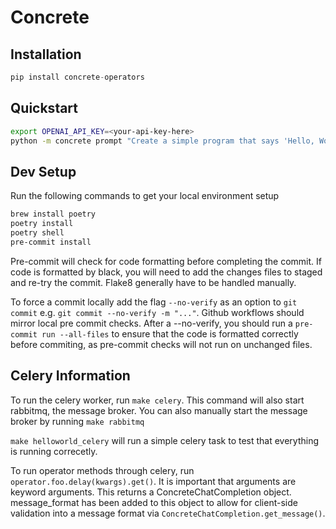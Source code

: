 # Concrete

## Installation
```python
pip install concrete-operators
```

## Quickstart
```bash
export OPENAI_API_KEY=<your-api-key-here>
python -m concrete prompt "Create a simple program that says 'Hello, World!'"
```

## Dev Setup
Run the following commands to get your local environment setup
```bash
brew install poetry
poetry install
poetry shell
pre-commit install
```

Pre-commit will check for code formatting before completing the commit. If code is formatted by black, you will need to add the changes files to staged and re-try the commit.
Flake8 generally have to be handled manually.

To force a commit locally add the flag `--no-verify` as an option to `git commit` e.g. `git commit --no-verify -m "..."`. Github workflows should mirror local pre commit checks. After a --no-verify, you should run a `pre-commit run --all-files` to ensure that the code is formatted correctly before commiting, as pre-commit checks will not run on unchanged files.


## Celery Information
To run the celery worker, run ```make celery```. This command will also start rabbitmq, the message broker. You can also manually start the message broker by running ```make rabbitmq```

```make helloworld_celery``` will run a simple celery task to test that everything is running correcetly.

To run operator methods through celery, run `operator.foo.delay(kwargs).get()`. It is important that arguments are keyword arguments. This returns a ConcreteChatCompletion object. message_format has been added to this object to allow for client-side validation into a message format via `ConcreteChatCompletion.get_message()`.